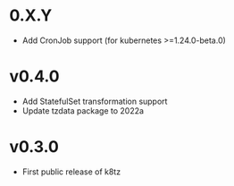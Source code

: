 # 0.X.Y

- Add CronJob support (for kubernetes >=1.24.0-beta.0)

# v0.4.0

- Add StatefulSet transformation support
- Update tzdata package to 2022a

# v0.3.0

- First public release of k8tz
